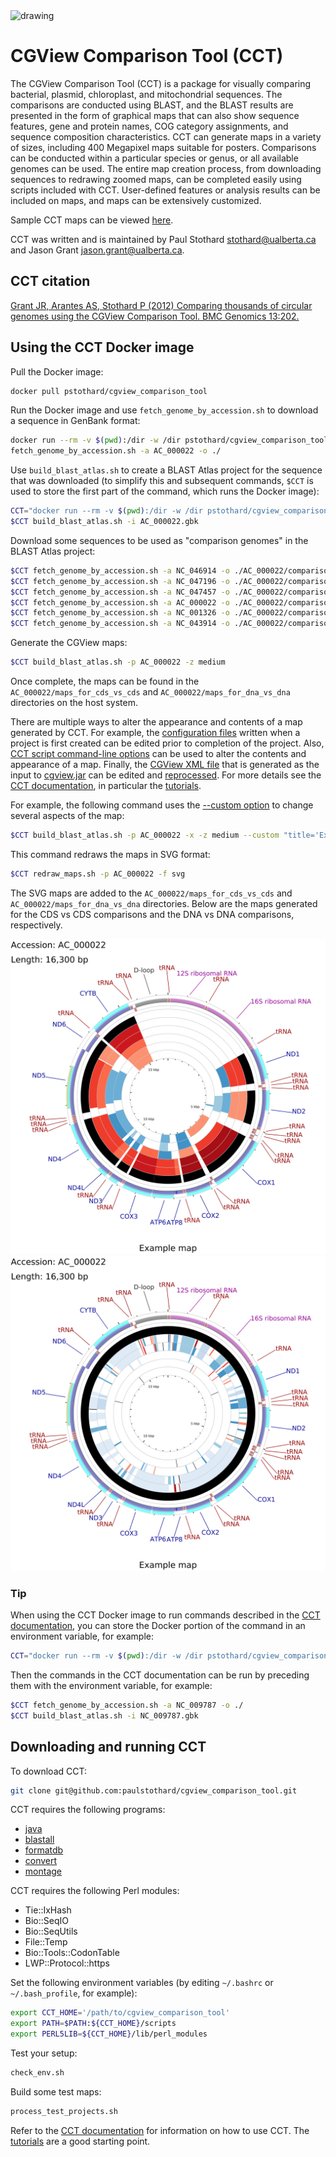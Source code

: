 <img src="sample1.png" alt="drawing" width="200"/>

# CGView Comparison Tool (CCT)
The CGView Comparison Tool (CCT) is a package for visually comparing bacterial, plasmid, chloroplast, and mitochondrial sequences. The comparisons are conducted using BLAST, and the BLAST results are presented in the form of graphical maps that can also show sequence features, gene and protein names, COG category assignments, and sequence composition characteristics. CCT can generate maps in a variety of sizes, including 400 Megapixel maps suitable for posters. Comparisons can be conducted within a particular species or genus, or all available genomes can be used. The entire map creation process, from downloading sequences to redrawing zoomed maps, can be completed easily using scripts included with CCT. User-defined features or analysis results can be included on maps, and maps can be extensively customized.

Sample CCT maps can be viewed [here](https://paulstothard.github.io/cgview_comparison_tool/index.html).

CCT was written and is maintained by Paul Stothard <stothard@ualberta.ca> and Jason Grant <jason.grant@ualberta.ca>.

## CCT citation

[Grant JR, Arantes AS, Stothard P (2012) Comparing thousands of circular genomes using the CGView Comparison Tool. BMC Genomics 13:202.](https://pubmed.ncbi.nlm.nih.gov/22621371/)

## Using the CCT Docker image

Pull the Docker image:

```bash
docker pull pstothard/cgview_comparison_tool
```

Run the Docker image and use `fetch_genome_by_accession.sh` to download a sequence in GenBank format:

```bash
docker run --rm -v $(pwd):/dir -w /dir pstothard/cgview_comparison_tool \
fetch_genome_by_accession.sh -a AC_000022 -o ./
```

Use `build_blast_atlas.sh` to create a BLAST Atlas project for the sequence that was downloaded (to simplify this and subsequent commands, `$CCT` is used to store the first part of the command, which runs the Docker image):

```bash
CCT="docker run --rm -v $(pwd):/dir -w /dir pstothard/cgview_comparison_tool"
$CCT build_blast_atlas.sh -i AC_000022.gbk
```

Download some sequences to be used as "comparison genomes" in the BLAST Atlas project:

```bash
$CCT fetch_genome_by_accession.sh -a NC_046914 -o ./AC_000022/comparison_genomes
$CCT fetch_genome_by_accession.sh -a NC_047196 -o ./AC_000022/comparison_genomes
$CCT fetch_genome_by_accession.sh -a NC_047457 -o ./AC_000022/comparison_genomes
$CCT fetch_genome_by_accession.sh -a AC_000022 -o ./AC_000022/comparison_genomes
$CCT fetch_genome_by_accession.sh -a NC_001326 -o ./AC_000022/comparison_genomes
$CCT fetch_genome_by_accession.sh -a NC_043914 -o ./AC_000022/comparison_genomes
```

Generate the CGView maps:

```bash
$CCT build_blast_atlas.sh -p AC_000022 -z medium
```

Once complete, the maps can be found in the `AC_000022/maps_for_cds_vs_cds` and `AC_000022/maps_for_dna_vs_dna` directories on the host system.

There are multiple ways to alter the appearance and contents of a map generated by CCT. For example, the [configuration files](https://paulstothard.github.io/cgview_comparison_tool/creating_maps.html#controlling-content) written when a project is first created can be edited prior to completion of the project. Also, [CCT script command-line options](https://paulstothard.github.io/cgview_comparison_tool/commands.html) can be used to alter the contents and appearance of a map. Finally, the [CGView XML file](https://paulstothard.github.io/cgview/xml_overview.html) that is generated as the input to [cgview.jar](https://github.com/paulstothard/cgview) can be edited and [reprocessed](https://paulstothard.github.io/cgview_comparison_tool/commands.html##redraw_maps). For more details see the [CCT documentation](https://paulstothard.github.io/cgview_comparison_tool/index.html), in particular the [tutorials](https://paulstothard.github.io/cgview_comparison_tool/tutorials.html).

For example, the following command uses the [--custom option](https://paulstothard.github.io/cgview_comparison_tool/customization_keys.html) to change several aspects of the map:

```bash
$CCT build_blast_atlas.sh -p AC_000022 -x -z medium --custom "title='Example map' global_label=T legend=F use_opacity=F backboneRadius=900 labelFontSize=60 borderColor=white width=3000 height=3000"
```

This command redraws the maps in SVG format:

```bash
$CCT redraw_maps.sh -p AC_000022 -f svg
```

The SVG maps are added to the `AC_000022/maps_for_cds_vs_cds` and `AC_000022/maps_for_dna_vs_dna` directories. Below are the maps generated for the CDS vs CDS comparisons and the DNA vs DNA comparisons, respectively.

![CGView map](sample1.svg)
![CGView map](sample2.svg)

### Tip

When using the CCT Docker image to run commands described in the [CCT documentation](https://paulstothard.github.io/cgview_comparison_tool/index.html), you can store the Docker portion of the command in an environment variable, for example:

```bash
CCT="docker run --rm -v $(pwd):/dir -w /dir pstothard/cgview_comparison_tool"
```

Then the commands in the CCT documentation can be run by preceding them with the environment variable, for example:

```bash
$CCT fetch_genome_by_accession.sh -a NC_009787 -o ./
$CCT build_blast_atlas.sh -i NC_009787.gbk
```

## Downloading and running CCT

To download CCT:

```bash
git clone git@github.com:paulstothard/cgview_comparison_tool.git
```

CCT requires the following programs:

* [java](https://openjdk.java.net)
* [blastall](https://ftp.ncbi.nlm.nih.gov/blast/executables/legacy.NOTSUPPORTED/)
* [formatdb](https://ftp.ncbi.nlm.nih.gov/blast/executables/legacy.NOTSUPPORTED/)
* [convert](https://imagemagick.org/)
* [montage](https://imagemagick.org/)

CCT requires the following Perl modules:

* Tie::IxHash
* Bio::SeqIO
* Bio::SeqUtils
* File::Temp
* Bio::Tools::CodonTable
* LWP::Protocol::https

Set the following environment variables (by editing `~/.bashrc` or `~/.bash_profile`, for example):

```bash
export CCT_HOME='/path/to/cgview_comparison_tool'
export PATH=$PATH:${CCT_HOME}/scripts
export PERL5LIB=${CCT_HOME}/lib/perl_modules
```

Test your setup:

```bash
check_env.sh
```

Build some test maps:

```bash
process_test_projects.sh
```

Refer to the [CCT documentation](https://paulstothard.github.io/cgview_comparison_tool/index.html) for information on how to use CCT. The [tutorials](https://paulstothard.github.io/cgview_comparison_tool/tutorials.html) are a good starting point.
